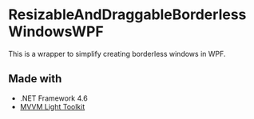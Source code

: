# ResizableAndDraggableBorderlessWindowsWPF
This is a wrapper to simplify creating borderless windows in WPF.

## Made with
* .NET Framework 4.6
* [MVVM Light Toolkit](https://github.com/lbugnion/mvvmlight)

